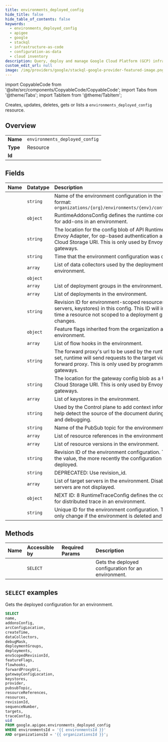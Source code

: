 ```yaml
---
title: environments_deployed_config
hide_title: false
hide_table_of_contents: false
keywords:
  - environments_deployed_config
  - apigee
  - google
  - stackql
  - infrastructure-as-code
  - configuration-as-data
  - cloud inventory
description: Query, deploy and manage Google Cloud Platform (GCP) infrastructure and resources using SQL
custom_edit_url: null
image: /img/providers/google/stackql-google-provider-featured-image.png
---
```


import CopyableCode from '@site/src/components/CopyableCode/CopyableCode';
import Tabs from '@theme/Tabs';
import TabItem from '@theme/TabItem';

Creates, updates, deletes, gets or lists a <code>environments_deployed_config</code> resource.

## Overview
<table><tbody>
<tr><td><b>Name</b></td><td><code>environments_deployed_config</code></td></tr>
<tr><td><b>Type</b></td><td>Resource</td></tr>
<tr><td><b>Id</b></td><td><CopyableCode code="google.apigee.environments_deployed_config" /></td></tr>
</tbody></table>

## Fields
| Name | Datatype | Description |
|:-----|:---------|:------------|
| <CopyableCode code="name" /> | `string` | Name of the environment configuration in the following format: `organizations/{org}/environments/{env}/configs/{config}` |
| <CopyableCode code="addonsConfig" /> | `object` | RuntimeAddonsConfig defines the runtime configurations for add-ons in an environment. |
| <CopyableCode code="arcConfigLocation" /> | `string` | The location for the config blob of API Runtime Control, aka Envoy Adapter, for op-based authentication as a URI, e.g. a Cloud Storage URI. This is only used by Envoy-based gateways. |
| <CopyableCode code="createTime" /> | `string` | Time that the environment configuration was created. |
| <CopyableCode code="dataCollectors" /> | `array` | List of data collectors used by the deployments in the environment. |
| <CopyableCode code="debugMask" /> | `object` |  |
| <CopyableCode code="deploymentGroups" /> | `array` | List of deployment groups in the environment. |
| <CopyableCode code="deployments" /> | `array` | List of deployments in the environment. |
| <CopyableCode code="envScopedRevisionId" /> | `string` | Revision ID for environment-scoped resources (e.g. target servers, keystores) in this config. This ID will increment any time a resource not scoped to a deployment group changes. |
| <CopyableCode code="featureFlags" /> | `object` | Feature flags inherited from the organization and environment. |
| <CopyableCode code="flowhooks" /> | `array` | List of flow hooks in the environment. |
| <CopyableCode code="forwardProxyUri" /> | `string` | The forward proxy's url to be used by the runtime. When set, runtime will send requests to the target via the given forward proxy. This is only used by programmable gateways. |
| <CopyableCode code="gatewayConfigLocation" /> | `string` | The location for the gateway config blob as a URI, e.g. a Cloud Storage URI. This is only used by Envoy-based gateways. |
| <CopyableCode code="keystores" /> | `array` | List of keystores in the environment. |
| <CopyableCode code="provider" /> | `string` | Used by the Control plane to add context information to help detect the source of the document during diagnostics and debugging. |
| <CopyableCode code="pubsubTopic" /> | `string` | Name of the PubSub topic for the environment. |
| <CopyableCode code="resourceReferences" /> | `array` | List of resource references in the environment. |
| <CopyableCode code="resources" /> | `array` | List of resource versions in the environment. |
| <CopyableCode code="revisionId" /> | `string` | Revision ID of the environment configuration. The higher the value, the more recently the configuration was deployed. |
| <CopyableCode code="sequenceNumber" /> | `string` | DEPRECATED: Use revision_id. |
| <CopyableCode code="targets" /> | `array` | List of target servers in the environment. Disabled target servers are not displayed. |
| <CopyableCode code="traceConfig" /> | `object` | NEXT ID: 8 RuntimeTraceConfig defines the configurations for distributed trace in an environment. |
| <CopyableCode code="uid" /> | `string` | Unique ID for the environment configuration. The ID will only change if the environment is deleted and recreated. |

## Methods
| Name | Accessible by | Required Params | Description |
|:-----|:--------------|:----------------|:------------|
| <CopyableCode code="organizations_environments_get_deployed_config" /> | `SELECT` | <CopyableCode code="environmentsId, organizationsId" /> | Gets the deployed configuration for an environment. |

## `SELECT` examples

Gets the deployed configuration for an environment.

```sql
SELECT
name,
addonsConfig,
arcConfigLocation,
createTime,
dataCollectors,
debugMask,
deploymentGroups,
deployments,
envScopedRevisionId,
featureFlags,
flowhooks,
forwardProxyUri,
gatewayConfigLocation,
keystores,
provider,
pubsubTopic,
resourceReferences,
resources,
revisionId,
sequenceNumber,
targets,
traceConfig,
uid
FROM google.apigee.environments_deployed_config
WHERE environmentsId = '{{ environmentsId }}'
AND organizationsId = '{{ organizationsId }}'; 
```
